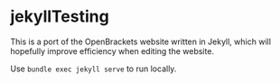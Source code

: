 # jekyllTesting

This is a port of the OpenBrackets website written in Jekyll, which will hopefully improve efficiency when editing the website.

Use `bundle exec jekyll serve` to run locally.
